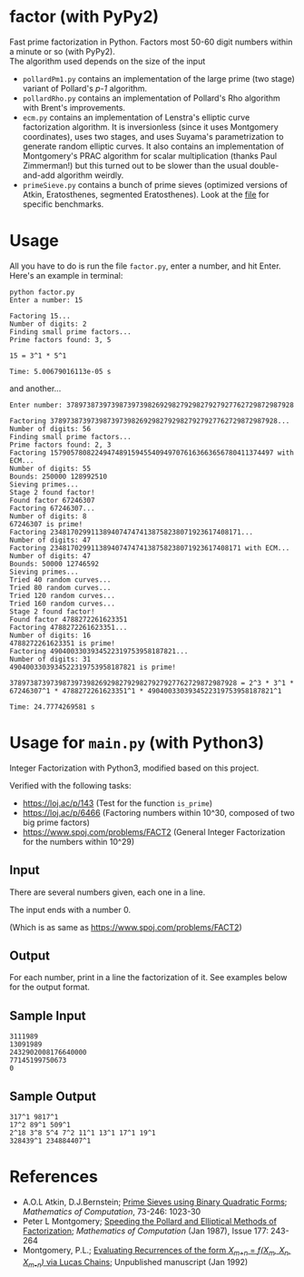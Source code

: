 # factor (with PyPy2)

Fast prime factorization in Python. Factors most 50-60 digit numbers within a minute or so (with PyPy2).  
The algorithm used depends on the size of the input

* `pollardPm1.py` contains an implementation of the large prime (two stage) variant of Pollard's _p-1_ algorithm.
* `pollardRho.py` contains an implementation of Pollard's Rho algorithm with Brent's improvements. 
* `ecm.py` contains an implementation of Lenstra's elliptic curve factorization algorithm. It is inversionless (since it uses Montgomery coordinates), uses two stages, and uses Suyama's parametrization to generate random elliptic curves. It also contains an implementation of Montgomery's PRAC algorithm for scalar multiplication (thanks Paul Zimmerman!) but this turned out to be slower than the usual double-and-add algorithm weirdly.
* `primeSieve.py` contains a bunch of prime sieves (optimized versions of Atkin, Eratosthenes, segmented Eratosthenes). Look at the [file](https://github.com/nishanth17/factor/blob/master/primeSieve.py) for specific benchmarks.

# Usage
All you have to do is run the file `factor.py`, enter a number, and hit Enter. Here's an example in terminal:

    python factor.py
    Enter a number: 15

    Factoring 15...
    Number of digits: 2
    Finding small prime factors...
    Prime factors found: 3, 5

    15 = 3^1 * 5^1

    Time: 5.00679016113e-05 s

and another...

	Enter number: 37897387397398739739826929827929827927927762729872987928

	Factoring 37897387397398739739826929827929827927927762729872987928...
	Number of digits: 56
	Finding small prime factors...
	Prime factors found: 2, 3
	Factoring 1579057808224947489159455409497076163663656780411374497 with ECM...
	Number of digits: 55
	Bounds: 250000 128992510
	Sieving primes...
	Stage 2 found factor!
	Found factor 67246307
	Factoring 67246307...
	Number of digits: 8
	67246307 is prime!
	Factoring 23481702991138940747474138758238071923617408171...
	Number of digits: 47
	Factoring 23481702991138940747474138758238071923617408171 with ECM...
	Number of digits: 47
	Bounds: 50000 12746592
	Sieving primes...
	Tried 40 random curves...
	Tried 80 random curves...
	Tried 120 random curves...
	Tried 160 random curves...
	Stage 2 found factor!
	Found factor 4788272261623351
	Factoring 4788272261623351...
	Number of digits: 16
	4788272261623351 is prime!
	Factoring 4904003303934522319753958187821...
	Number of digits: 31
	4904003303934522319753958187821 is prime!

	37897387397398739739826929827929827927927762729872987928 = 2^3 * 3^1 * 67246307^1 * 4788272261623351^1 * 4904003303934522319753958187821^1

	Time: 24.7774269581 s

# Usage for `main.py` (with Python3)

Integer Factorization with Python3, modified based on this project.

Verified with the following tasks:

- https://loj.ac/p/143 (Test for the function `is_prime`)
- https://loj.ac/p/6466 (Factoring numbers within 10^30, composed of two big prime factors)
- https://www.spoj.com/problems/FACT2 (General Integer Factorization for the numbers within 10^29)

## Input

There are several numbers given, each one in a line.

The input ends with a number 0.

(Which is as same as https://www.spoj.com/problems/FACT2)

## Output

For each number, print in a line the factorization of it. See examples below for the output format.

## Sample Input

```
3111989
13091989
2432902008176640000
77145199750673
0
```

## Sample Output

```
317^1 9817^1
17^2 89^1 509^1
2^18 3^8 5^4 7^2 11^1 13^1 17^1 19^1
328439^1 234884407^1
```

# References
* A.O.L Atkin, D.J.Bernstein; [Prime Sieves using Binary Quadratic Forms](http://www.ams.org/journals/mcom/2004-73-246/S0025-5718-03-01501-1/S0025-5718-03-01501-1.pdf); *Mathematics of Computation*, 73-246: 1023-30
* Peter L Montgomery; [Speeding the Pollard and Elliptical Methods of Factorization](http://modular.math.washington.edu/edu/124/misc/montgomery.pdf); *Mathematics of Computation* (Jan 1987), Issue 177: 243-264
* Montgomery, P.L.; [Evaluating Recurrences of the form <i>X<sub>m+n</sub></i> = <i>f(X<sub>m</sub>, X<sub>n</sub>, X<sub>m-n</sub>)</i> via Lucas Chains](http://cr.yp.to/bib/1992/montgomery-lucas.ps); Unpublished manuscript (Jan 1992)




    
